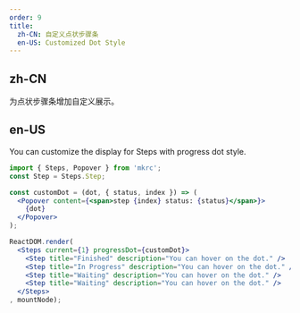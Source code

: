```yaml
---
order: 9
title:
  zh-CN: 自定义点状步骤条
  en-US: Customized Dot Style
---
```


## zh-CN

为点状步骤条增加自定义展示。

## en-US

You can customize the display for Steps with progress dot style.

````jsx
import { Steps, Popover } from 'mkrc';
const Step = Steps.Step;

const customDot = (dot, { status, index }) => (
  <Popover content={<span>step {index} status: {status}</span>}>
    {dot}
  </Popover>
);

ReactDOM.render(
  <Steps current={1} progressDot={customDot}>
    <Step title="Finished" description="You can hover on the dot." />
    <Step title="In Progress" description="You can hover on the dot." />
    <Step title="Waiting" description="You can hover on the dot." />
    <Step title="Waiting" description="You can hover on the dot." />
  </Steps>
, mountNode);
````
